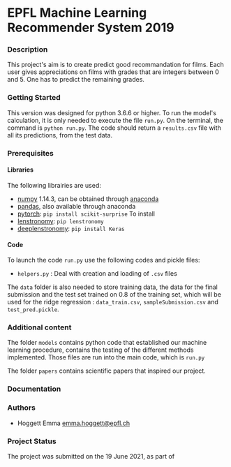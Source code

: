 # EPFL Machine Learning Recommender System 2019

### Description
This project's aim is to create predict good recommandation for films. Each user gives appreciations on films with grades that are integers between 0 and 5. One has to predict the remaining grades.



### Getting Started
This version was designed for python 3.6.6 or higher. To run the model's calculation, it is only needed to execute the file `run.py`. On the terminal, the command is `python run.py`. The code should return a `results.csv` file with all its predictions, from the test data.

### Prerequisites

#### Libraries
The following librairies are used:
* [numpy](http://www.numpy.org/) 1.14.3, can be obtained through [anaconda](https://www.anaconda.com/download/)
* [pandas](https://pandas.pydata.org/), also available through anaconda
* [pytorch](https://surprise.readthedocs.io/en/stable/index.html): `pip install scikit-surprise`
To install 
* [lenstronomy](https://scikit-learn.org/stable/): `pip lenstronomy`
* [deeplenstronomy](https://keras.io/): `pip install Keras`


#### Code
To launch the code `run.py` use the following codes and pickle files:
* `helpers.py` : Deal with creation and loading of `.csv` files



The `data` folder is also needed to store training data, the data for the final submission and the test set trained on 0.8 of the training set, which will be used for the ridge regression : `data_train.csv`, `sampleSubmission.csv` and `test_pred.pickle`.

### Additional content
The folder `models` contains python code that established our machine learning procedure,  contains the testing of the different methods implemented. Those files are run into the main code, which is `run.py`

The folder `papers` contains scientific papers that inspired our project.

### Documentation


### Authors
* Hoggett Emma <emma.hoggett@epfl.ch>

### Project Status
The project was submitted on the 19 June 2021, as part of 
